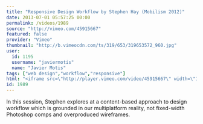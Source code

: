 ```yaml
---
title: "Responsive Design Workflow by Stephen Hay (Mobilism 2012)"
date: 2013-07-01 05:57:25 00:00
permalink: /videos/1989
source: "http://vimeo.com/45915667"
featured: false
provider: "Vimeo"
thumbnail: "http://b.vimeocdn.com/ts/319/653/319653572_960.jpg"
user:
  id: 1195
  username: "javiermotis"
  name: "Javier Motis"
tags: ["web design","workflow","responsive"]
html: "<iframe src=\"http://player.vimeo.com/video/45915667\" width=\"1280\" height=\"720\" frameborder=\"0\" webkitAllowFullScreen mozallowfullscreen allowFullScreen></iframe>"
id: 1989
---
```


In this session, Stephen explores at a content-based approach to design workflow which is grounded in our multiplatform reality, not fixed-width Photoshop comps and overproduced wireframes.